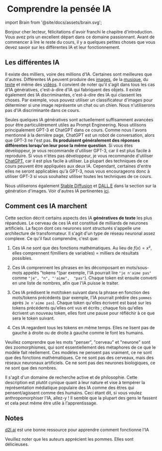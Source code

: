 #   Comprendre la pensée IA

import Brain from '@site/docs/assets/brain.svg';


<div style={{textAlign: 'center'}}>
  <Brain style={{width:"500px",height:"200px",verticalAlign:"top"}}/>
</div>


Bonjour cher lecteur, félicitations d'avoir franchi le chapitre d'introduction. Vous avez pris un excellent départ dans ce domaine passionnant. Avant de commencer à lire le reste du cours, il y a quelques petites choses que vous devez savoir sur les différentes IA et leur fonctionnement.

## Les différentes IA

Il existe des milliers, voire des millions d'IA. Certaines sont meilleures que d'autres. Différentes IA peuvent produire des [images](https://openai.com/product/dall-e-2), de la [musique](https://google-research.github.io/seanet/musiclm/examples/), du [texte](https://platform.openai.com/playground) et même des [vidéos](https://makeavideo.studio/). Il convient de noter qu'il s'agit dans tous les cas d'IA génératives, c'est-à-dire d'IA qui fabriquent des objets. Il existe également des IA discriminantes, c'est-à-dire des IA qui classent les choses. Par exemple, vous pouvez utiliser un classificateur d'images pour déterminer si une image représente un chat ou un chien. Nous n'utiliserons pas d'IA discriminante dans ce cours.

Seules quelques IA génératives sont actuellement suffisamment avancées pour être particulièrement utiles au Prompt Engineering. Nous utilisons principalement GPT-3 et ChatGPT dans ce cours. Comme nous l'avons mentionné à la dernière page, ChatGPT est un robot de conversation, alors que GPT-3 ne l'est pas. **Ils produisent généralement des réponses différentes lorsqu'on leur pose la même question**. Si vous êtes développeur, je vous recommande d'utiliser GPT-3, car il est plus facile à reproduire. Si vous n'êtes pas développeur, je vous recommande d'utiliser [ChatGPT](https://learnprompting.org/docs/category/%EF%B8%8F-image-prompting), car il est plus facile à utiliser. La plupart des techniques de ce cours peuvent être appliquées aux deux IA. Cependant, certaines d'entre elles ne seront applicables qu'à GPT-3, nous vous encourageons donc à utiliser GPT-3 si vous souhaitez utiliser toutes les techniques de ce cours.

Nous utiliserons également [Stable Diffusion](https://beta.dreamstudio.ai/home) et [DALL.E](https://openai.com/product/dall-e-2) dans la section sur la génération d'images. Voir d'autres IA pertinentes [ici](https://learnprompting.org/docs/products#chatbots).

## Comment ces IA marchent

Cette section décrit certains aspects des IA **génératives de texte** les plus répandues. Le cerveau de ces IA est constitué de milliards de neurones artificiels. La façon dont ces neurones sont structurés s'appelle une architecture de transformateur. Il s'agit d'un type de réseau neuronal assez complexe. Ce qu'il faut comprendre, c'est que:

1. Ces IA ne sont que des fonctions mathématiques. Au lieu de $f(x)=x²$, elles comprennent f(milliers de variables) = milliers de résultats possibles.

2. Ces IA comprennent les phrases en les décomposant en mots/sous-mots appelés "tokens "(par exemple, l'IA pourrait lire `"je n'aime pas"` comme `"je", "n", "'aime",  "pas"`). Chaque token est ensuite converti en une liste de nombres, afin que l'IA puisse le traiter.

3. Ces IA prédisent le mot/token suivant dans la phrase en fonction des mots/tokens précédents (par exemple, l'IA pourrait prédire des `pommes` après `Je n'aime pas`). Chaque token qu'elles écrivent est basé sur les tokens précédents qu'elles ont vus et écrits ; chaque fois qu'elles écrivent un nouveau token, elles font une pause pour réfléchir à ce que sera le token suivant.

4. Ces IA regardent tous les tokens en même temps. Elles ne lisent pas de gauche à droite ou de droite à gauche comme le font les humains.

Veuillez comprendre que les mots "penser", "cerveau" et "neurone" sont des zoomorphismes, qui sont essentiellement des métaphores de ce que le modèle fait réellement. Ces modèles ne pensent pas vraiment, ce ne sont que des fonctions mathématiques. Ce ne sont pas des cerveaux, mais des réseaux neuronaux artificiels. Ce ne sont pas des neurones biologiques, ce ne sont que des nombres.

Il s'agit d'un domaine de recherche active et de philosophie. Cette description est plutôt cynique quant à leur nature et vise à tempérer la représentation médiatique populaire des IA comme des êtres qui pensent/agissent comme des humains. Ceci étant dit, si vous voulez anthropomorphiser l'IA, allez-y ! Il semble que la plupart des gens le fassent et cela peut même être utile à l'apprentissage.

## **Notes**

[d2l.ai](http://d2l.ai/) est une bonne ressource pour apprendre comment fonctionne l'IA

Veuillez noter que les auteurs apprécient les pommes. Elles sont délicieuses.